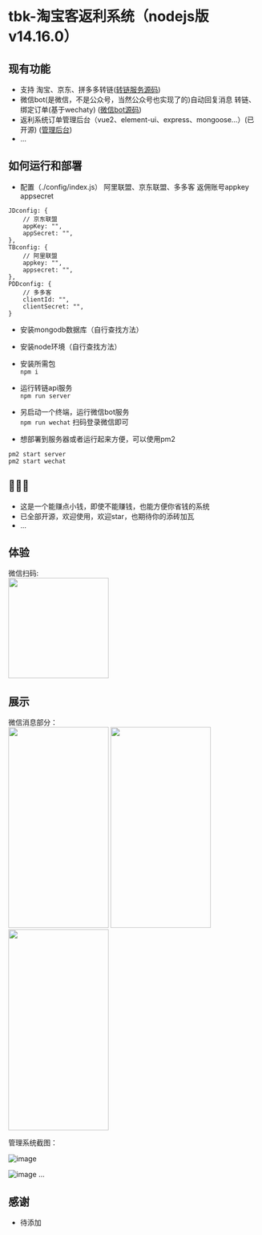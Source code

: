 # tbk-淘宝客返利系统（nodejs版 v14.16.0） 

## 现有功能  
* 支持 淘宝、京东、拼多多转链([转链服务源码](/tbk-api-server/README.md))
* 微信bot(是微信，不是公众号，当然公众号也实现了的)自动回复消息 转链、绑定订单(基于wechaty) ([微信bot源码](/wechat/README.md)) 
* 返利系统订单管理后台（vue2、element-ui、express、mongoose...）(已开源) ([管理后台](https://github.com/pea-cake/tbk-manage.git))
* ...

## 如何运行和部署
* 配置（./config/index.js） 阿里联盟、京东联盟、多多客 返佣账号appkey appsecret
```
JDconfig: {
    // 京东联盟
    appKey: "",
    appSecret: "",
},
TBconfig: {
    // 阿里联盟
    appkey: "",
    appsecret: "",
},
PDDconfig: {
    // 多多客
    clientId: "",
    clientSecret: "",
}
```
* 安装mongodb数据库（自行查找方法）
* 安装node环境（自行查找方法）
* 安装所需包  
```npm i```
* 运行转链api服务  
```npm run server```
* 另启动一个终端，运行微信bot服务  
```npm run wechat```
扫码登录微信即可

* 想部署到服务器或者运行起来方便，可以使用pm2  
```npm install pm2 -g
pm2 start server
pm2 start wechat
```


## 🧐🧐🧐
* 这是一个能赚点小钱，即使不能赚钱，也能方便你省钱的系统  
* 已全部开源，欢迎使用，欢迎star，也期待你的添砖加瓦
* ... 

## 体验
微信扫码:  
<img src="https://user-images.githubusercontent.com/58544092/187089988-28c60792-83e5-4611-bde9-7ff3cfe93aec.jpg" width="200px" height="200px"/>  

## 展示  
微信消息部分：  
<img src="https://user-images.githubusercontent.com/58544092/185220186-c013651e-0640-4c22-95d6-15bf7f0de059.png" width="200px" height="400px"/> <img src="https://user-images.githubusercontent.com/58544092/185220657-78e275ed-1f36-49b6-a2f5-4dcd0c60f141.png" width="200px" height="400px"/> <img src="https://user-images.githubusercontent.com/58544092/185222647-693ffcb3-431d-4c73-bce9-7006764d65f2.png" width="200px" height="400px"/>  

管理系统截图：  

![image](https://user-images.githubusercontent.com/58544092/197322244-3db634f8-fdce-491c-8339-6ea9bdfdab75.png)

![image](https://user-images.githubusercontent.com/58544092/197322205-74d8f0e6-9798-43c9-af7b-a567a3144fde.png)
...

## 感谢
* 待添加
